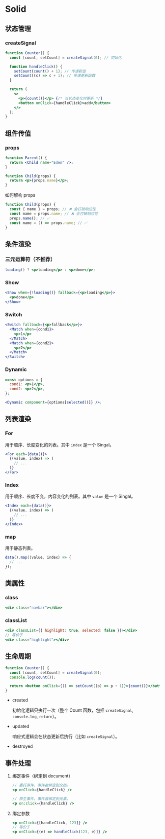# Solid

## 状态管理

### createSignal

```jsx
function Counter() {
  const [count, setCount] = createSignal(0); // 初始化

  function handleClick() {
    setCount(count() + 1); // 传递新值
    setCount((c) => c + 1); // 传递更新函数
  }

  return (
    <>
      <p>{count()}</p> {/* 当状态变化时更新 */}
      <button onClick={handleClick}>add</button>
    </>
  );
}
```

## 组件传值

### props

```jsx
function Parent() {
  return <Child name="Eden" />;
}

function Child(props) {
  return <p>{props.name}</p>;
}
```

如何解构 props

```jsx
function Child(props) {
  const { name } = props; // ❌ 会打破响应性
  const name = props.name; // ❌ 会打破响应性
  props.name(); // ✅
  const name = () => props.name; // ✅
}
```

## 条件渲染

### 三元运算符（不推荐）

```jsx
loading() ? <p>loading</p> : <p>done</p>;
```

### Show

```jsx
<Show when={!loading()} fallback={<p>loading</p>}>
  <p>done</p>
</Show>
```

### Switch

```jsx
<Switch fallback={<p>fallback</p>}>
  <Match when={cond1}>
    <p>1</p>
  </Match>
  <Match when={cond2}>
    <p>2</p>
  </Match>
</Switch>
```

### Dynamic

```jsx
const options = {
  cond1: <p>1</p>,
  cond2: <p>2</p>,
};

<Dynamic component={options[selected()]} />;
```

## 列表渲染

### For

用于顺序、长度变化的列表。其中 `index` 是一个 Singal。

```jsx
<For each={data()}>
  {(value, index) => (
    // ...
  )}
</For>
```

### Index

用于顺序、长度不变，内容变化的列表。其中 `value` 是一个 Singal。

```jsx
<Index each={data()}>
  {(value, index) => (
    // ...
  )}
</Index>
```

### map

用于静态列表。

```jsx
data().map((value, index) => {
  // ...
});
```

## 类属性

### class

```jsx
<div class="navbar"></div>
```

### classList

```jsx
<div classList={{ highlight: true, selected: false }}></div>
// 等价于
<div class="highlight"></div>
```

## 生命周期

```jsx
function Counter() {
  const [count, setCount] = createSignal(0);
  console.log(count());

  return <button onClick={() => setCount((p) => p + 1)}>{count()}</button>;
}
```

- created

  初始化逻辑只执行一次（整个 Count 函数，包括 `createSignal`, `console.log`, `return`）。

- updated

  响应式逻辑会在状态更新后执行（比如 `createSignal`）。

- destroyed

## 事件处理

1. 绑定事件（绑定到 document）

   ```jsx
   // 委托事件，事件被绑定到文档。
   <p onClick={handleClick} />

   // 原生事件，事件被绑定到元素。
   <p on:click={handleClick} />
   ```

2. 绑定参数

   ```jsx
   <p onClick={[handleClick, 123]} />
   // 等价于
   <p onClick={(e) => handleClick(123, e)]} />
   ```
